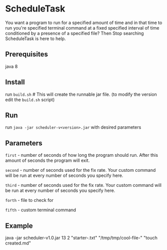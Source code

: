 # ScheduleTask
You want a program to run for a specified amount of time and in that time to run you're specified terminal command at a fixed specified interval of time conditioned by a presence of a specified file? Then Stop searching ScheduleTask is here to help.

## Prerequisites
java 8

## Install
run `build.sh` # This will create the runnable jar file. (to modify the version edit the `build.sh` script)
 
## Run
run `java -jar scheduler-v<version>.jar` with desired parameters

## Parameters
`first` - number of seconds of how long the program should run. After this amount of seconds the program will exit. 

`second` - number of seconds used for the fix rate. Your custom command will be run at every number of seconds you specify here.

`third` - number of seconds used for the fix rate. Your custom command will be run at every number of seconds you specify here.

`forth` - file to check for

`fifth` - custom terminal command

## Example
java -jar scheduler-v1.0.jar 13 2 "starter-<date>.txt" "/tmp/tmp/cool-file-<pid>" "touch created.md"
